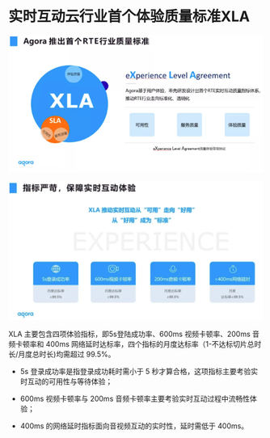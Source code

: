 # 实时互动云行业首个体验质量标准XLA

![实时互动标准](/img/RTC-standard1.png)

![实时互动标准](/img/RTC-standard2.png)


XLA 主要包含四项体验指标，即5s登陆成功率、600ms 视频卡顿率、200ms 音频卡顿率和 400ms 网络延时达标率，四个指标的月度达标率（1-不达标切片总时长/月度总时长)均需超过 99.5%。

* 5s 登录成功率是指登录成功耗时需小于 5 秒才算合格，这项指标主要考验实时互动的可用性与等待体验；

* 600ms 视频卡顿率与 200ms 音频卡顿率主要考验实时互动过程中流畅性体验；

* 400ms 的网络延时指标面向音视频互动的实时性，延时需低于 400ms。